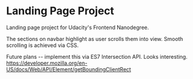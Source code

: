 # Landing Page Project

Landing page project for Udacity's Frontend Nanodegree.

The sections on navbar highlight as user scrolls them into view. Smooth scrolling is achieved via CSS.

Future plans -- implement this via ES7 Intersection API. Looks interesting.
https://developer.mozilla.org/en-US/docs/Web/API/Element/getBoundingClientRect